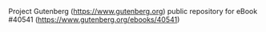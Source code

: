 Project Gutenberg (https://www.gutenberg.org) public repository for eBook #40541 (https://www.gutenberg.org/ebooks/40541)

